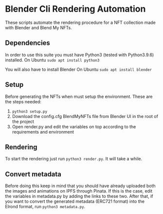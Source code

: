 # Blender Cli Rendering Automation

These scripts automate the rendering procedure for a NFT collection made with Blender and Blend My NFTs.

## Dependencies
In order to use this suite you must have Python3 (tested with Python3.9.6) installed. 
On Ubuntu `sudo apt install python3`

You will also have to install Blender
On Ubuntu `sudo apt install blender`

## Setup
Before generating the NFTs when must setup the environment. These are the steps needed:
1. `python3 setup.py`
2. Download the config.cfg BlendMyNFTs file from Blender UI in the root of the project
3. Open render.py and edit the variables on top according to the requirements and environment

## Rendering
To start the rendering just run `python3 render.py`. It will take a while.

## Convert metadata
Before doing this keep in mind that you should have already uploaded both the images and animations on IPFS through Pinata.
If this is the case, edit the variables in metadata.py by adding the links to these two.
After that, if you want to convert the generated metadata (ERC721 format) into the Elrond format, run `python3 metadata.py`.